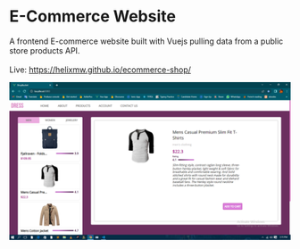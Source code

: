 # E-Commerce Website
 A frontend E-commerce website built with Vuejs pulling data from a public store products API.
 <br><br>Live: https://helixmw.github.io/ecommerce-shop/
 
<img src="./src/assets/proj2.png"/>
 
